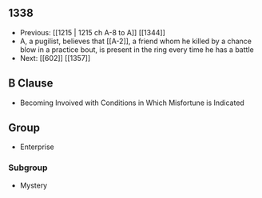 ## 1338
- Previous: [[1215 | 1215 ch A-8 to A]] [[1344]] 
- A, a pugilist, believes that [[A-2]], a friend whom he killed by a chance blow in a practice bout, is present in the ring every time he has a battle
- Next: [[602]] [[1357]] 

## B Clause
- Becoming Invoived with Conditions in Which Misfortune is Indicated

## Group
- Enterprise

### Subgroup
- Mystery


